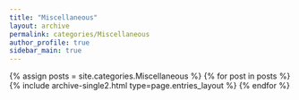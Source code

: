 ```yaml
---
title: "Miscellaneous"
layout: archive
permalink: categories/Miscellaneous
author_profile: true
sidebar_main: true
---
```


{% assign posts = site.categories.Miscellaneous %}
{% for post in posts %} {% include archive-single2.html type=page.entries_layout %} {% endfor %}